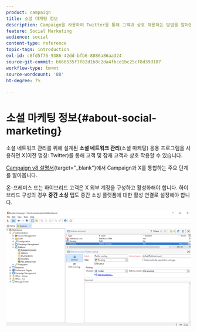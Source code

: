```yaml
---
product: campaign
title: 소셜 마케팅 정보
description: Campaign을 사용하여 Twitter을 통해 고객과 상호 작용하는 방법을 알아봅니다
feature: Social Marketing
audience: social
content-type: reference
topic-tags: introduction
exl-id: c8fd5f75-9386-42dd-bfb6-8086a86aa324
source-git-commit: b666535f7f82d1b8c2da4fbce1bc25cf8d39d187
workflow-type: tm+mt
source-wordcount: '88'
ht-degree: 7%

---
```


# 소셜 마케팅 정보{#about-social-marketing}

소셜 네트워크 관리를 위해 설계된 **소셜 네트워크 관리**(소셜 마케팅) 응용 프로그램을 사용하면 X(이전 명칭: Twitter)를 통해 고객 및 잠재 고객과 상호 작용할 수 있습니다.

[Campaign v8 설명서](https://experienceleague.adobe.com/docs/campaign/campaign-v8/connect/ac-tw.html?lang=ko){target="_blank"}에서 Campaign과 X를 통합하는 주요 단계를 알아봅니다.

온-프레미스 또는 하이브리드 고객은 X 외부 계정을 구성하고 활성화해야 합니다. 하이브리드 구성의 경우 **중간 소싱** 탭도 중간 소싱 플랫폼에 대한 활성 연결로 설정해야 합니다.

![](assets/tw-external-account.png)
